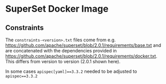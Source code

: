 # SuperSet Docker Image

## Constraints

The `constraints-<version>.txt` files come from e.g. https://github.com/apache/superset/blob/2.0.1/requirements/base.txt and are concatenated with the dependencies provided in https://github.com/apache/superset/blob/2.0.1/requirements/docker.txt. This differs from version to version (2.0.1 shown here).

In some cases `apispec[yaml]==3.3.2` needed to be adjusted to `apispec==3.3.2`
